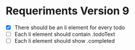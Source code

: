 # Requeriments Version 9

- [x] There should be an li element for every todo
- [ ] Each li element should contain .todoText
- [ ] Each li element should show .completed